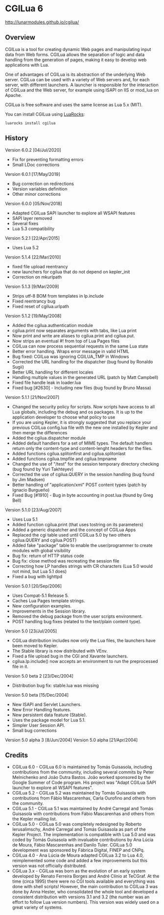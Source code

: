 # CGILua 6

http://lunarmodules.github.io/cgilua/

## Overview

CGILua is a tool for creating dynamic Web pages and manipulating input data
from Web forms. CGILua allows the separation of logic and data handling from
the generation of pages, making it easy to develop web applications with Lua.

One of advantages of CGILua is its abstraction of the underlying Web server.
CGILua can be used with a variety of Web servers and, for each server, with
different launchers. A launcher is responsible for the interaction of CGILua
and the Web server, for example using ISAPI on IIS or mod_lua on Apache.

CGILua is free software and uses the same license as Lua 5.x (MIT).

You can install CGILua using [LuaRocks](https://luarocks.org):

```
luarocks install cgilua
```

## History

Version 6.0.2 [04/Jul/2020]

* Fix for preventing formatting errors
* Small LDoc corrections

Version 6.0.1 [17/May/2019]

* Bug correction on redirections
* Version variables definition
* Other minor corrections

Version 6.0.0 [05/Nov/2018]

* Adapted CGILua SAPI launcher to explore all WSAPI features
* SAPI layer removed
* Several fixes
* Lua 5.3 compatibility

Version 5.2.1 [22/Apr/2015]

* Uses Lua 5.2

Version 5.1.4 [22/Mar/2010]

* fixed file upload reentrancy
* new launchers for cgilua that do not depend on kepler_init
* Correction on mkurlpath

Version 5.1.3 [9/Mar/2009]

* Strips utf-8 BOM from templates in lp.include
* Fixed reentrancy bug
* Fixed reset of cgilua.urlpath

Version 5.1.2 [19/May/2008]

* Added the cgilua.authentication module
* cgilua.print now separates arguments with tabs, like Lua print
* Now print and write are aliases to cgilua.print and cgilua.put.
* Now strips an eventual #! from top of Lua Pages files
* CGILua can now process sequential requests in the same Lua state
* Better error handling. Wraps error message in valid HTML
* Bug fixed: CGILua was ignoring CGILUA_TMP in Windows
* Corrected the URL handling for the dispatcher (bug found by Ronaldo Sugii)
* Better URL handling for different locales
* Handling multiple values in the generated URL (patch by Matt Campbell)
* Fixed file handle leak in loader.lua
* Fixed bug [#2630] - Including new files (bug found by Bruno Massa)

Version 5.1.1 [21/Nov/2007]

* Changed the security policy for scripts. Now scripts have access to all Lua globals, including the debug and os packages. It is up to the application developer to choose what policy to use
* If you are using Kepler, it is strongly suggested that you replace your previous CGILua config.lua file with the new one installed by Kepler and then merge the differences
* Added the cgilua.dispatcher module
* Added default handlers for a set of MIME types. The default handlers return only the content-type and content-lenght headers for the files.
* Added functions cgilua.splitonfirst and cgilua.splitonlast
* Added functions cgilua.tmpfile and cgilua.tmpname
* Changed the use of "/test" for the session temporary directory checking (bug found by Yuri Takhteyev)
* Corrected the use of cgilua.QUERY in the session handling (bug found by Jim Madsen)
* Better handling of "application/xml" POST content types (patch by Ignacio Burgueño)
* Fixed Bug [#1910] - Bug in byte accounting in post.lua (found by Greg Bell)

Version 5.1.0 [23/Aug/2007]

* Uses Lua 5.1
* Added function cgilua.print (that uses tostring on its parameters)
* Added a generic dispatcher and the concept of CGILua Apps
* Replaced the cgi table used until CGILua 5.0 by two others cgilua.QUERY and cgilua.POST)
* Added fake "package" table to enable the user/programmer to create modules with global visibility
* Bug fix: return of HTTP status code
* Bug fix: close method was recreating the session file
* Correcting how LP handles strings with CR characters (Lua 5.0 would not mind, but Lua 5.1 does)
* Fixed a bug with lighttpd

Version 5.0.1 [20/Sep/2006]

* Uses Compat-5.1 Release 5.
* Caches Lua Pages template strings.
* New configuration examples.
* Improvements in the Session library.
* Removed the debug package from the user scripts environment.
* POST handling bug fixes (related to the text/plain content type).

Version 5.0 [23/Jul/2005]

* CGILua distribution includes now only the Lua files, the launchers have been moved to Kepler.
* The Stable library is now distributed with VEnv.
* Fixed a file upload bug in the CGI and Xavante launchers.
* cgilua.lp.include() now accepts an environment to run the preprocessed file in it.

Version 5.0 beta 2 [23/Dec/2004]

* Distribution bug fix: stable.lua was missing

Version 5.0 beta [15/Dec/2004]

* New ISAPI and Servlet Launchers.
* New Error Handling features.
* New persistent data feature (Stable).
* Uses the package model for Lua 5.1.
* Simpler User Session API.
* Small bug corrections

Version 5.0 alpha 3 [8/Jun/2004]
Version 5.0 alpha [21/Apr/2004]

## Credits

* CGILua 6.0 - CGILua 6.0 is maintained by Tomás Guisasola, including contributions from the
  community, including several commits by Peter Melnichenko and João Dutra Bastos. João worked
  sponsored by the Google Summer of Code program. His project was "Adapt CGILua SAPI launcher
  to explore all WSAPI features".
* CGILua 5.2 - CGILua 5.2 was maintained by Tomás Guisasola with contributions from Fábio
  Mascarenhas, Carla Ourofino and others from the community.
* CGILua 5.1 - CGILua 5.1 was maintained by André Carregal and Tomás Guisasola with contributions
  from Fábio Mascarenhas and others from the Kepler mailing list. 
* CGILua 5.0 - CGILua 5.0 was completely redesigned by Roberto Ierusalimschy, André Carregal and
  Tomás Guisasola as part of the Kepler Project. The implementation is compatible with Lua 5.0
  and was coded by Tomás Guisasola with invaluable contributions by Ana Lúcia de Moura, Fábio
  Mascarenhas and Danilo Tuler. CGILua 5.0 development was sponsored by Fábrica Digital,
  FINEP and CNPq.
* CGILua 4.0 - Ana Lúcia de Moura adapted CGILua 3.2 to Lua 4.0, reimplemented some code and
  added a few improvements but this version was not officially distributed.
* CGILua 3.x - CGILua was born as the evolution of an early system developed by Renato Ferreira
  Borges and André Clínio at TeCGraf. At the time (circa 1995) there were no CGI tools available
  and everything was done with shell scripts! However, the main contribution to CGILua 3 was done
  by Anna Hester, who consolidated the whole tool and developed a consistent distribution with
  versions 3.1 and 3.2 (the number was an effort to follow Lua version numbers).
  This version was widely used on a great variety of systems.
